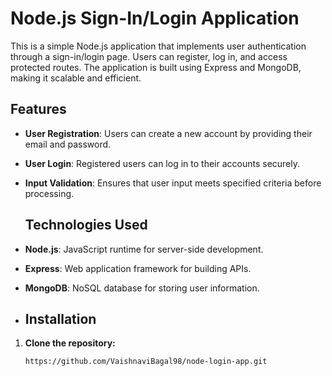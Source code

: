 # Node.js Sign-In/Login Application
This is a simple Node.js application that implements user authentication through a sign-in/login page. 
Users can register, log in, and access protected routes. 
The application is built using Express and MongoDB, making it scalable and efficient.

## Features

- **User Registration**: Users can create a new account by providing their email and password.
- **User Login**: Registered users can log in to their accounts securely.
- **Input Validation**: Ensures that user input meets specified criteria before processing.

  ## Technologies Used
  
- **Node.js**: JavaScript runtime for server-side development.
- **Express**: Web application framework for building APIs.
- **MongoDB**: NoSQL database for storing user information.

- ## Installation

1. **Clone the repository:**
   ```bash
   https://github.com/VaishnaviBagal98/node-login-app.git
